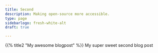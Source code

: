 ```yaml
---
title: Second
description: Making open-source more accessible.
type: page
sidebarlogo: fresh-white-alt
draft: true

---
```


{{% title2 "My awesome blogpost" %}}
My super sweet second blog post
